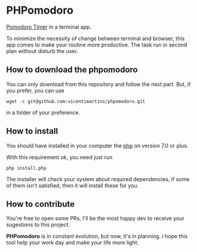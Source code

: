 # PHPomodoro
[Pomodoro Timer](https://en.wikipedia.org/wiki/Pomodoro_Technique)
in a terminal app.

To minimize the necessity of change between terminal and browser, this app comes to make your routine more productive. The task run in second plan without disturb the user.

## How to download the phpomodoro

You can only download from this repository and follow the next part. But, if you prefer, you can use

`wget -c git@github.com:vicentimartins/phpomodoro.git`

in a folder of your preference.

## How to install

You should have installed in your computer the [php](php.net) on version 7.0 or plus.

With this requirement ok, you need just run

`php install.php`

The installer will check your system about required dependencies, if some of them isn't satisfied, then it will install these for you.

## How to contribute

You're free to open some PRs, I'll be the most happy dev to receive your sugestions to this project.

**PHPomodoro** is in constant evolution, but now, it's in planning. I hope this tool help your work day and make your life more light.
